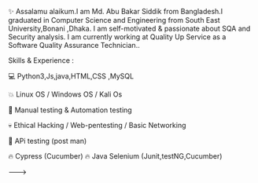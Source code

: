 ✨ Assalamu alaikum.I am Md. Abu Bakar Siddik from Bangladesh.I graduated in Computer Science and Engineering from South East University,Bonani ,Dhaka. I am self-motivated & passionate about SQA and Security analysis. I am currently working at Quality Up Service as a Software Quality Assurance Technician..

Skills & Experience :

💻 Python3,Js,java,HTML,CSS ,MySQL

💥 Linux OS / Windows OS / Kali Os

💪 Manual testing & Automation testing

💀 Ethical Hacking / Web-pentesting / Basic Networking 

👀 APi testing (post man)

🔥 Cypress (Cucumber)
🔥 Java Selenium (Junit,testNG,Cucumber)



--->
